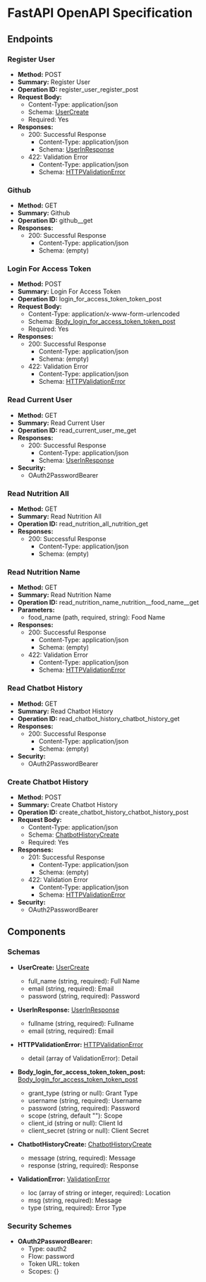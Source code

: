 # FastAPI OpenAPI Specification

## Endpoints

### Register User

- **Method:** POST
- **Summary:** Register User
- **Operation ID:** register_user_register_post
- **Request Body:**
  - Content-Type: application/json
  - Schema: [UserCreate](#usercreate)
  - Required: Yes
- **Responses:**
  - 200: Successful Response
    - Content-Type: application/json
    - Schema: [UserInResponse](#userinresponse)
  - 422: Validation Error
    - Content-Type: application/json
    - Schema: [HTTPValidationError](#httpvalidationerror)

### Github

- **Method:** GET
- **Summary:** Github
- **Operation ID:** github__get
- **Responses:**
  - 200: Successful Response
    - Content-Type: application/json
    - Schema: (empty)

### Login For Access Token

- **Method:** POST
- **Summary:** Login For Access Token
- **Operation ID:** login_for_access_token_token_post
- **Request Body:**
  - Content-Type: application/x-www-form-urlencoded
  - Schema: [Body_login_for_access_token_token_post](#body_login_for_access_token_token_post)
  - Required: Yes
- **Responses:**
  - 200: Successful Response
    - Content-Type: application/json
    - Schema: (empty)
  - 422: Validation Error
    - Content-Type: application/json
    - Schema: [HTTPValidationError](#httpvalidationerror)

### Read Current User

- **Method:** GET
- **Summary:** Read Current User
- **Operation ID:** read_current_user_me_get
- **Responses:**
  - 200: Successful Response
    - Content-Type: application/json
    - Schema: [UserInResponse](#userinresponse)
- **Security:**
  - OAuth2PasswordBearer

### Read Nutrition All

- **Method:** GET
- **Summary:** Read Nutrition All
- **Operation ID:** read_nutrition_all_nutrition_get
- **Responses:**
  - 200: Successful Response
    - Content-Type: application/json
    - Schema: (empty)

### Read Nutrition Name

- **Method:** GET
- **Summary:** Read Nutrition Name
- **Operation ID:** read_nutrition_name_nutrition__food_name__get
- **Parameters:**
  - food_name (path, required, string): Food Name
- **Responses:**
  - 200: Successful Response
    - Content-Type: application/json
    - Schema: (empty)
  - 422: Validation Error
    - Content-Type: application/json
    - Schema: [HTTPValidationError](#httpvalidationerror)

### Read Chatbot History

- **Method:** GET
- **Summary:** Read Chatbot History
- **Operation ID:** read_chatbot_history_chatbot_history_get
- **Responses:**
  - 200: Successful Response
    - Content-Type: application/json
    - Schema: (empty)
- **Security:**
  - OAuth2PasswordBearer

### Create Chatbot History

- **Method:** POST
- **Summary:** Create Chatbot History
- **Operation ID:** create_chatbot_history_chatbot_history_post
- **Request Body:**
  - Content-Type: application/json
  - Schema: [ChatbotHistoryCreate](#chatbothistorycreate)
  - Required: Yes
- **Responses:**
  - 201: Successful Response
    - Content-Type: application/json
    - Schema: (empty)
  - 422: Validation Error
    - Content-Type: application/json
    - Schema: [HTTPValidationError](#httpvalidationerror)
- **Security:**
  - OAuth2PasswordBearer

## Components

### Schemas

- **UserCreate:** [UserCreate](#usercreate)
  - full_name (string, required): Full Name
  - email (string, required): Email
  - password (string, required): Password

- **UserInResponse:** [UserInResponse](#userinresponse)
  - fullname (string, required): Fullname
  - email (string, required): Email

- **HTTPValidationError:** [HTTPValidationError](#httpvalidationerror)
  - detail (array of ValidationError): Detail

- **Body_login_for_access_token_token_post:** [Body_login_for_access_token_token_post](#body_login_for_access_token_token_post)
  - grant_type (string or null): Grant Type
  - username (string, required): Username
  - password (string, required): Password
  - scope (string, default ""): Scope
  - client_id (string or null): Client Id
  - client_secret (string or null): Client Secret

- **ChatbotHistoryCreate:** [ChatbotHistoryCreate](#chatbothistorycreate)
  - message (string, required): Message
  - response (string, required): Response

- **ValidationError:** [ValidationError](#validationerror)
  - loc (array of string or integer, required): Location
  - msg (string, required): Message
  - type (string, required): Error Type

### Security Schemes

- **OAuth2PasswordBearer:**
  - Type: oauth2
  - Flow: password
  - Token URL: token
  - Scopes: {}
